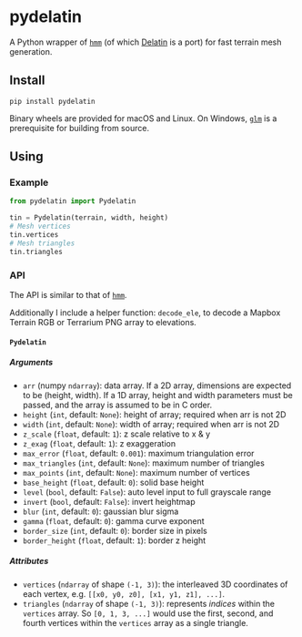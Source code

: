 # pydelatin

A Python wrapper of [`hmm`][hmm] (of which [Delatin][delatin] is a port) for fast terrain mesh generation.

[hmm]: https://github.com/fogleman/hmm
[delatin]: https://github.com/mapbox/delatin

## Install

```
pip install pydelatin
```

Binary wheels are provided for macOS and Linux. On Windows, [`glm`][glm] is a
prerequisite for building from source.

[glm]: https://glm.g-truc.net/

## Using

### Example

```py
from pydelatin import Pydelatin

tin = Pydelatin(terrain, width, height)
# Mesh vertices
tin.vertices
# Mesh triangles
tin.triangles
```

### API

The API is similar to that of [`hmm`][hmm].

Additionally I include a helper function: `decode_ele`, to decode a Mapbox
Terrain RGB or Terrarium PNG array to elevations.

#### `Pydelatin`

##### Arguments

- `arr` (numpy `ndarray`): data array. If a 2D array, dimensions are expected to be (height, width). If a 1D array, height and width parameters must be passed, and the array is assumed to be in C order.
- `height` (`int`, default: `None`): height of array; required when arr is not 2D
- `width` (`int`, default: `None`): width of array; required when arr is not 2D
- `z_scale` (`float`, default: `1`): z scale relative to x & y
- `z_exag` (`float`, default: `1`): z exaggeration
- `max_error` (`float`, default: `0.001`): maximum triangulation error
- `max_triangles` (`int`, default: `None`): maximum number of triangles
- `max_points` (`int`, default: `None`): maximum number of vertices
- `base_height` (`float`, default: `0`): solid base height
- `level` (`bool`, default: `False`): auto level input to full grayscale range
- `invert` (`bool`, default: `False`): invert heightmap
- `blur` (`int`, default: `0`): gaussian blur sigma
- `gamma` (`float`, default: `0`): gamma curve exponent
- `border_size` (`int`, default: `0`): border size in pixels
- `border_height` (`float`, default: `1`): border z height

##### Attributes

- `vertices` (`ndarray` of shape `(-1, 3)`): the interleaved 3D coordinates of each vertex, e.g. `[[x0, y0, z0], [x1, y1, z1], ...]`.
- `triangles` (`ndarray` of shape `(-1, 3)`): represents _indices_ within the `vertices` array. So `[0, 1, 3, ...]` would use the first, second, and fourth vertices within the `vertices` array as a single triangle.
